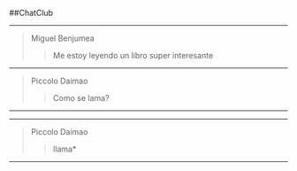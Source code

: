 ##ChatClub

---
>Miguel Benjumea
>>Me estoy leyendo un libro super interesante
---
>Piccolo Daimao
>>Como se lama?
---
---
>Piccolo Daimao
>>llama*
---

